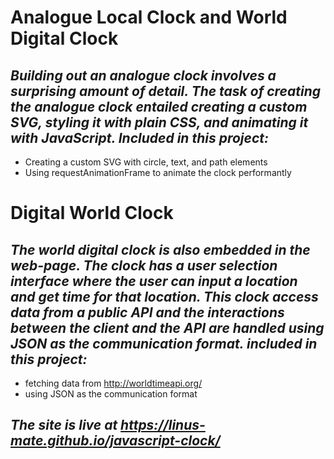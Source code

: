 # **Analogue Local Clock and World Digital Clock**
## _Building out an analogue clock involves a surprising amount of detail. The task of creating the analogue clock entailed creating a custom SVG, styling it with plain CSS, and animating it with JavaScript. Included in this project:_
- Creating a custom SVG with circle, text, and path elements
- Using requestAnimationFrame to animate the clock performantly

# **Digital World Clock**

## _The world digital clock is also embedded in the web-page. The clock has a user selection interface where the user can input a location and get time for that location. This clock access data from a public API and the interactions between the client and the API are handled using JSON as the communication format. included in this project:_
- fetching data from http://worldtimeapi.org/
- using JSON as the communication format 

## _The site is live at https://linus-mate.github.io/javascript-clock/_
